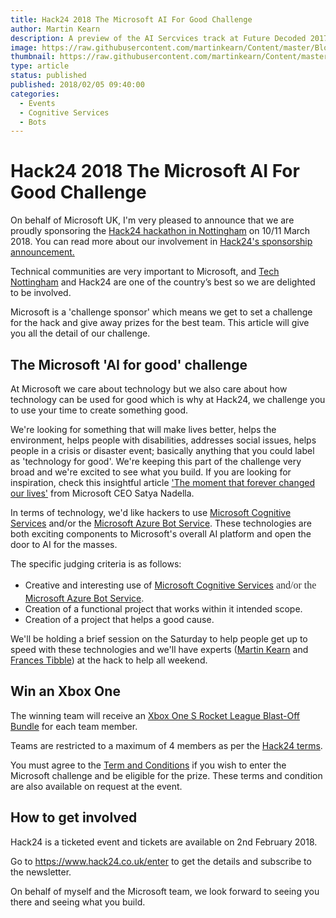 ```yaml
---
title: Hack24 2018 The Microsoft AI For Good Challenge
author: Martin Kearn
description: A preview of the AI Sercvices track at Future Decoded 2017.
image: https://raw.githubusercontent.com/martinkearn/Content/master/Blogs/Images/hack24.jpg
thumbnail: https://raw.githubusercontent.com/martinkearn/Content/master/Blogs/Images/hack24_thumb.jpg
type: article
status: published
published: 2018/02/05 09:40:00
categories: 
  - Events
  - Cognitive Services
  - Bots
---
```


# Hack24 2018 The Microsoft AI For Good Challenge

On behalf of Microsoft UK, I'm very pleased to announce that we are proudly sponsoring the <a href="https://www.hack24.co.uk">Hack24 hackathon in Nottingham</a> on 10/11 March 2018. You can read more about our involvement in <a href="https://www.hack24.co.uk/blog/2018/1/10/microsoft-is-a-challenge-sponsor-for-hack24-2018"></a><a href="https://www.hack24.co.uk/blog/2018/1/10/microsoft-is-a-challenge-sponsor-for-hack24-2018">Hack24's sponsorship announcement.</a>

Technical communities are very important to Microsoft, and <a href="https://www.technottingham.com/">Tech Nottingham</a> and Hack24 are one of the country’s best so we are delighted to be involved.

Microsoft is a 'challenge sponsor' which means we get to set a challenge for the hack and give away prizes for the best team. This article will give you all the detail of our challenge.

<h2>The Microsoft 'AI for good' challenge</h2>
At Microsoft we care about technology but we also care about how technology can be used for good which is why at Hack24, we challenge you to use your time to create something good.

We're looking for something that will make lives better, helps the environment, helps people with disabilities, addresses social issues, helps people in a crisis or disaster event; basically anything that you could label as 'technology for good'. We're keeping this part of the challenge very broad and we're excited to see what you build. If you are looking for inspiration, check this insightful article <a href="https://www.linkedin.com/pulse/moment-forever-changed-our-lives-satya-nadella/">'The moment that forever changed our lives'</a> from Microsoft CEO Satya Nadella.

In terms of technology, we'd like hackers to use <a href="https://azure.microsoft.com/en-gb/services/cognitive-services/">Microsoft Cognitive Services</a> and/or the <a href="https://azure.microsoft.com/en-gb/services/bot-service/">Microsoft Azure Bot Service</a>. These technologies are both exciting components to Microsoft's overall AI platform and open the door to AI for the masses.

The specific judging criteria is as follows:
<ul>
 	<li>Creative and interesting use of <a href="https://azure.microsoft.com/en-gb/services/cognitive-services/">Microsoft Cognitive Services</a><span style="float: none;background-color: transparent;color: #333333;cursor: text;font-family: Georgia,'Times New Roman','Bitstream Charter',Times,serif;font-size: 16px;font-style: normal;font-variant: normal;font-weight: 400;letter-spacing: normal;line-height: 24px;text-align: left;text-decoration: none;text-indent: 0px"> and/or the </span><a href="https://azure.microsoft.com/en-gb/services/bot-service/">Microsoft Azure Bot Service</a>.</li>
 	<li>Creation of a functional project that works within it intended scope.</li>
 	<li>Creation of a project that helps a good cause.</li>
</ul>

We'll be holding a brief session on the Saturday to help people get up to speed with these technologies and we'll have experts (<a href="http://martink.me/">Martin Kearn</a> and <a href="https://twitter.com/frances_tibble">Frances Tibble</a>) at the hack to help all weekend.

<h2>Win an Xbox One</h2>
The winning team will receive an <a href="https://www.xbox.com/en-GB/xbox-one/consoles/xbox-one-s/rocket-league-blast-off-500gb">Xbox One S Rocket League Blast-Off Bundle</a> for each team member.

Teams are restricted to a maximum of 4 members as per the <a href="https://www.hack24.co.uk/faq/">Hack24 terms</a>.

You must agree to the <a href="https://1drv.ms/w/s!ApiDsT2045uZgYubFwsLHNWF_R6tvyA">Term and Conditions</a> if you wish to enter the Microsoft challenge and be eligible for the prize. These terms and condition are also available on request at the event.

<h2>How to get involved</h2>
Hack24 is a ticketed event and tickets are available on 2nd February 2018.

Go to <a href="https://www.hack24.co.uk/enter">https://www.hack24.co.uk/enter</a> to get the details and subscribe to the newsletter.

On behalf of myself and the Microsoft team, we look forward to seeing you there and seeing what you build.
